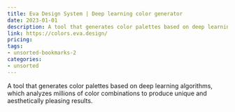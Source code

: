 ```yaml
---
title: Eva Design System | Deep learning color generator
date: 2023-01-01
description: A tool that generates color palettes based on deep learning algorithms, which analyzes millions of color combinations to produce unique and aesthetically pleasing results.
link: https://colors.eva.design/
pricing: 
tags: 
- unsorted-bookmarks-2 
categories: 
- unsorted 
---
```


A tool that generates color palettes based on deep learning algorithms, which analyzes millions of color combinations to produce unique and aesthetically pleasing results.